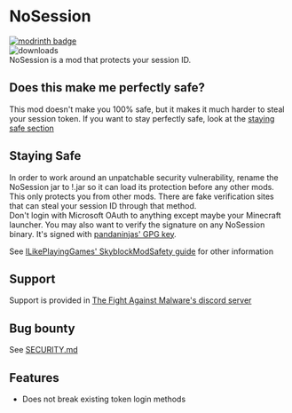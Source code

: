 # NoSession
[![modrinth badge](https://modrinth-utils.vercel.app/api/badge/versions?id=Wyj4Bgod&logo=true)](https://modrinth.com/mod/nosession/)<br>
![downloads](https://download-counter.thefightagainstmalware.workers.dev/thefightagainstmalware/NoSession?filter=jar)<br>
NoSession is a mod that protects your session ID. 
## Does this make me perfectly safe?
This mod doesn't make you 100% safe, but it makes it much harder to steal your session token. If you want to stay perfectly safe, look at the
[staying safe section](#staying-safe)

## Staying Safe
In order to work around an unpatchable security vulnerability, rename the NoSession jar to !.jar so it can load its protection before any other mods.<br>
This only protects you from other mods. There are fake verification sites that can steal your session ID through that method.<br>
Don't login with Microsoft OAuth to anything except maybe your Minecraft launcher. You may also want to verify the signature on any NoSession binary. It's signed with [pandaninjas' GPG key](https://raw.githubusercontent.com/pandaninjas/pandaninjas/main/pandaninjas-publickey.key).

See [ILikePlayingGames' SkyblockModSafety guide](https://github.com/ILikePlayingGames/SkyblockModSafety) for other information

## Support
Support is provided in [The Fight Against Malware's discord server](https://discord.gg/TWhrmZFXqb)

## Bug bounty
See [SECURITY.md](SECURITY.md)

## Features
- Does not break existing token login methods
